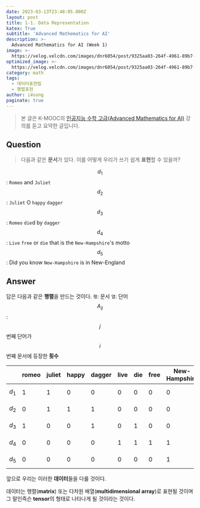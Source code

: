 ```yaml
---
date: 2023-03-13T23:48:05.000Z
layout: post
title: 1-1. Data Representation
katex: True
subtitle: 'Advanced Mathematics for AI'
description: >-
  Advanced Mathematics for AI (Week 1)
image: >-
  https://velog.velcdn.com/images/dnr6054/post/9325aa03-264f-4961-89b7-1b07ab79c9a5/image.png
optimized_image: >-
  https://velog.velcdn.com/images/dnr6054/post/9325aa03-264f-4961-89b7-1b07ab79c9a5/image.png
category: math
tags:
  - 데이터표현법
  - 행렬표현
author: i4song
paginate: true
---
```

> 본 글은 K-MOOC의 [인공지능 수학 고급(Advanced Mathematics for AI)](http://www.kmooc.kr/courses/course-v1:SKKUk+SKKU_60+2023_T1/course/) 강의를 듣고 요약한 글입니다. 

## Question
> 다음과 같은 **문서**가 있다. 이를 어떻게 우리가 쓰기 쉽게 **표현**할 수 있을까?

$$d_1$$: `Romeo` and `Juliet`
$$d_2$$: `Juliet` O `happy` `dagger`
$$d_3$$: `Romeo` `die`d by `dagger`
$$d_4$$: `Live` `free` or `die` that is the `New-Hampshire`'s motto
$$d_5$$: Did you know `New-Hampshire` is in New-England

## Answer

답은 다음과 같은 **행렬**을 만드는 것이다.
`행`: 문서
`열`: 단어
$$A_{ij}$$: $$j$$번째 단어가 $$i$$번째 문서에 등장한 **횟수**

| |romeo|juliet|happy|dagger|live|die|free|New-Hampshire|
|-|-|-|-|-|-|-|-|-|
|$$d_1$$|1|1|0|0|0|0|0|0|
|$$d_2$$|0|1|1|1|0|0|0|0|
|$$d_3$$|1|0|0|1|0|1|0|0|
|$$d_4$$|0|0|0|0|1|1|1|1|
|$$d_5$$|0|0|0|0|0|0|0|1|

앞으로 우리는 이러한 **데이터**들을 다룰 것이다.

데이터는 행렬(**matrix**) 또는 다차원 배열(**multidimensional array**)로 표현될 것이며 그 말인즉슨 **tensor**의 형태로 나타나게 될 것이라는 것이다.